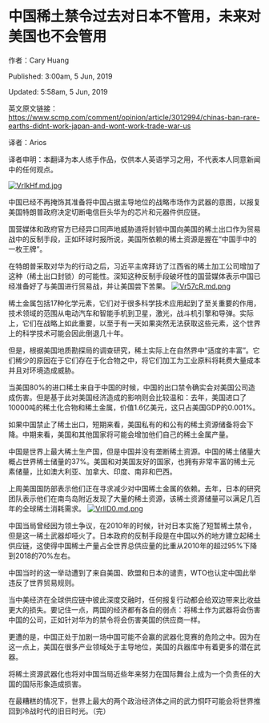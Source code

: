 中国稀土禁令过去对日本不管用，未来对美国也不会管用
=
作者：Cary Huang  

Published: 3:00am, 5 Jun, 2019

Updated: 5:58am, 5 Jun, 2019

英文原文链接：https://www.scmp.com/comment/opinion/article/3012994/chinas-ban-rare-earths-didnt-work-japan-and-wont-work-trade-war-us

译者：Arios

译者申明：本翻译为本人练手作品，仅供本人英语学习之用，不代表本人同意新闻中的任何观点。

[![VrIkHf.md.jpg](https://s2.ax1x.com/2019/06/09/VrIkHf.md.jpg)](https://imgchr.com/i/VrIkHf)

中国已经不再掩饰其准备将中国占据主导地位的战略市场作为武器的意图，以报复美国特朗普政府决定切断电信巨头华为的芯片和元器件供应链。

国营媒体和政府官方已经异口同声地威胁道将封锁中国向美国的稀土出口作为贸易战中的反制手段，正如环球时报所说，美国所依赖的稀土资源是握在“中国手中的一枚王牌”。

在特朗普采取对华为的行动之后，习近平主席拜访了江西省的稀土加工公司增加了这种（稀土出口封锁）的可能性。深知这种反制手段破坏性的国营媒体表示中国已经准备好了与美国进行贸易战，并让美国尝下苦果。
[![Vr57cR.md.png](https://s2.ax1x.com/2019/06/09/Vr57cR.md.png)](https://imgchr.com/i/Vr57cR)

稀土金属包括17种化学元素，它们对于很多科学技术应用起到了至关重要的作用，技术领域的范围从电动汽车和智能手机到卫星，激光，战斗机引擎和导弹。实际上，它们在战略上如此重要，以至于有一天如果突然无法获取这些元素，这个世界上的科学技术可能会因此倒退几十年。

但是，根据美国地质勘探局的调查研究，稀土实际上在自然界中“适度的丰富”。它们稀少的原因在于它们存在于化合物之中，将它们加工为工业原料将耗费大量成本并且对环境造成威胁。

当美国80%的进口稀土来自于中国的时候，中国的出口禁令确实会对美国公司造成伤害。但是基于此对美国经济造成的影响则会比较温和：去年，美国进口了10000吨的稀土化合物和稀土金属，价值1.6亿美元，这只占美国GDP的0.001%。

如果中国禁止了稀土出口，短期来看，美国私有的和公有的稀土资源储备将会下降。中期来看，美国和其他国家将可能会增加他们自己的稀土金属产量。

中国是世界上最大稀土生产国，但是中国并没有垄断稀土资源。中国的稀土储量大概占世界稀土储量的37%。美国和对美国友好的国家，也拥有非常丰富的稀土元素储量，比如澳大利亚、加拿大、印度、南非和巴西。

上周美国国防部表示他们正在寻求减少对中国稀土金属的依赖。去年，日本的研究团队表示他们在南鸟岛附近发现了大量的稀土资源，该稀土资源储量可以满足几百年的全球稀土消耗需求。
[![VrIlD0.md.png](https://s2.ax1x.com/2019/06/09/VrIlD0.md.png)](https://imgchr.com/i/VrIlD0)

中国当局曾经因为领土争议，在2010年的时候，针对日本实施了短暂稀土禁令，但是这一稀土武器却哑火了。日本政府的反制手段是在中国以外的地方建立起稀土供应链，这使得中国稀土产量占全世界总供应量的比重从2010年的超过95%下降到2018的70%左右。

中国当时的这一举动遭到了来自美国、欧盟和日本的谴责，WTO也认定中国此举违反了世界贸易规则。

当中美经济在全球供应链中彼此深度交融时，任何报复行动都会给双边带来比收益更大的损失。要记住一点，两国的经济都有各自的弱点：将稀土作为武器将会伤害中国的公司，正如针对华为的禁令将会伤害美国的供应商一样。

更遭的是，中国正处于加剧一场中国可能不会赢的武器化竞赛的危险之中。因为在这一点上，美国在很多产业领域处于主导地位，美国的兵器库中有着更多的潜在武器。

将稀土资源武器化也将对中国当局近些年来努力在国际舞台上成为一个负责任的大国的国际形象造成损害。

在最糟糕的情况下，世界上最大的两个政治经济体之间的武力恫吓可能会将世界推回到冷战时代的旧日时光。（完）

